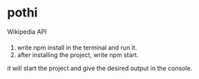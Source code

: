 # pothi
Wikipedia API 
####
1. write npm install in the terminal and run it.
2. after installing the project, write npm start.

it will start the project and give the desired output in the console.
